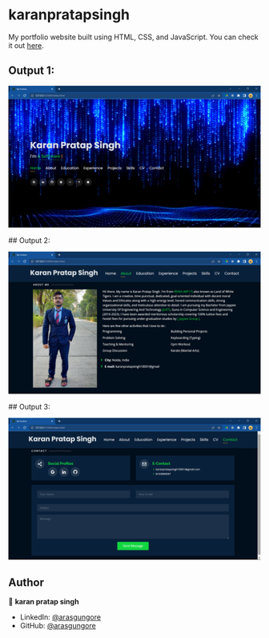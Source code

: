 # karanpratapsingh

My portfolio website built using HTML, CSS, and JavaScript. You can check it out [here](https://karan-10001.github.io/karanpratapsingh_PV2/).



## Output 1:

<p float="center">
    <img src="screenshots/output1.png" width="800">
</p>
## Output 2:
<p float="center">
    <img src="screenshots/output2.png" width="800">
</p>
## Output 3:
<p float="center">
    <img src="screenshots/output3.png" width="800">
</p>


## Author

👤 **karan pratap singh**

* LinkedIn: [@arasgungore](https://www.linkedin.com/in/karan1000001)
* GitHub: [@arasgungore](https://github.com/karan-10001)
